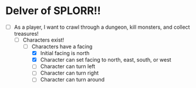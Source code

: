 # Delver of SPLORR!!

- [ ] As a player, I want to crawl through a dungeon, kill monsters, and collect treasures!
  - [ ] Characters exist!
    - [ ] Characters have a facing
      - [x] Initial facing is north
      - [x] Character can set facing to north, east, south, or west
      - [ ] Character can turn left
      - [ ] Character can turn right
      - [ ] Character can turn around